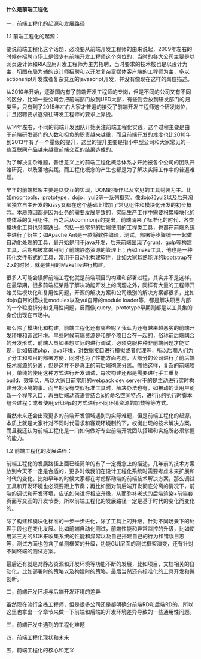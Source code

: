 #### 什么是前端工程化

一，前端工程化的起源和发展路径

1.1 前端工程化的起源：

要说前端工程化这个话题，必须要从前端开发工程师的由来说起，2009年左右的时候在招聘市场上是很少有前端开发工程师这个岗位的，当时的各大公司主要是以网页设计师和RIA应用开发工程师为主力招聘，当时要求的技术栈也是以设计为主，切图布局为辅的设计师招聘和以开发复杂富媒体客户端的工程师为主，多以actionsript开发或者复杂交互的javascript开发，并没有像现在这样的岗位描述。

从2010年开始，逐渐国内有了前端开发工程师的专岗，但是不同的公司又有不同的区分，比如一些公司会把前端部门放到UED大部，有些则会放到研发部门的归类里，只有到了2015年左右大家才普遍的接受了前端开发工程师这个研发岗位，并且招聘要求逐渐往研发工程师的要求上靠拢。

从14年左右，不同的前端开发团队开始关注前端工程化实践，这个过程主要是由于前端研发部门的人数和担负的职责越来越重，而且前端开发的难度也比2010年到2013年有了一个量级的提升，这里的提升主要是指小中型公司和大家常见的一些互联网产品越来越重前端交互的结果造成的。

为了解决复杂难题，普世意义上的前端工程化概念体系才开始被各个公司的团队开始研究，以及落地实践。而工程化概念的产生也都是为了解决实际工作中的普遍难题。

早年的前端框架主要是以交互的实现，DOM的操作以及常见的工具封装为主。比如moontools，prototype，dojo，yui2等一系列框架。像dojo和yui2以及后来淘宝独立自主开发的kissy又都在这个基础上增加了常见组件和模块化开发的初步概念。本质原因都是因为业务的需要发展导致的，实际生产工作中需要积累模块化的成体系的复用组件。再之后从commonjs的提出，前端涌来了标准化的时代，各类模块化工具也频繁跌出，包括一些常见的后端使用的工程类工具，也都在前端系统中进行了衍生；如Apache Ant是一款将软件编译，测试，部署等步骤统一一起做自动化处理的工具，最开始是用于java开发，后来前端出现了grunt，gulp等构建工具，后期都被拿来用到了前端静态资源的管理上；再如make工具，他也是一种转化文件形式的工具，常用于自动化构建软件，比如大家耳熟能详的bootstrap在2.x的时候，就是使用的Makefile进行构建。

很多人可能会误解前端工程化就是前端项目的构建和部署过程，其实并不是这样，在最早期，很多前端框架除了解决功能开发上的问题之外，同样有大量的工程师开始关注模块化和复用性问题，开源的解决方案和公司级别的解决方案都很多，比如dojo自带的模块化modules以及yui自带的module loader等，都是解决项目内部的一个粒度拆分和复用性问题，反而像jquery，prototype早期则都是以工具集的身份出现在市场中。

那么除了模块化和构建，前端工程化还有哪些呢？我认为还有越来越恶劣的前端开发环境和调试环境。早些时候前端资源是和整个项目合在一起的，俗称前后端耦合的开发形式，前端人员如果想实际的进行调试，必须克服种种非前端问题才能实现，比如搭建php，java环境，对数据接口进行模拟或者代理等，所以后期人们为了分工和项目的部署方便，同时也为了性能方面考虑，大部分的公司进行了前后端技术资源的分离，但是这并不是真正的前后端彻底分离。哪怕这样，复杂的前端项目，单纯的使用这种方式进行开发调试，每次构建还都是需要进行手工重复build，效率低，所以大家目前常用的webpack dev server干的是主动进行实时构建开发环境的事。而早期没有类似标准工具时，解决办法也有，如被动的让用户刷新一个程序入口，再由后端动态语言结合js的命名空间特点，进行js的执行时脚本组合过程；或者使用js代理js的方式进行不同环境资源的加载等等方式。

当然未来还会出现更多的前端开发领域遇到的实际难题，但是前端工程化的起源，本质上就是大家针对不同时代需求和客观环境制约下，权衡出现的技术解决方案，而且我还认为前端工程化是一门如何做好专业前端开发团队搭建和实施所必须掌握的能力。

1.2 前端工程化的发展路径：

前端工程化的发展路径上面已经简单的有了一定概念上的描述，几年前的技术方案放到今天不一定是合适的，更多时候我们在设计工程化系统时需要考虑未来扩展和时代的变化。比如早年的时候大家都在考虑移动端的前端技术解决方案，那么调试工具和开发环境也必须要跟上节奏；再比如面对前后端开发彻底分离的情况下，前端的调试和开发环境，应该如何进行相应升级，从而弥补老式的后端渲染+前端套页面写交互的开发节奏。所以前端工程化的发展路径一定是基于时代的变化而变化的。

除了构建和模块化标准的一步一步进化，除了工具上的升级，针对不同场景下的处理手段也在变化发展。比如前端自动化测试，前端性能和异常监控的升级，比如使用第三方的SDK来收集系统的性能和异常以及自己搭建自己的行为和错误日志等，测试方面也包含了单测框架的升级，功能GUI层面的测试框架演变，还有针对不同终端的测试方案。

最后还有就是对静态资源和开发环境等功能不断的发展，比如项目，文档相关的自动化，比如部署时的策略以及构建时的策略，最后当然还有标准化的工具开发和微创新。

二，前端开发环境与后端开发环境的差异

虽然现在流行全栈工程师，但是很多公司还是都明确分前端RD和后端RD的，所以这里也拿出一个章节来做一下前端和后端的开发环境差异导致的一些通用性问题。

三，前端开发中遇到的工程化难题

四，前端工程化现状和未来

五，前端工程化的核心和定义

